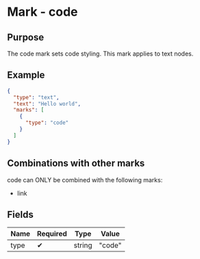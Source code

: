# Mark - code

## Purpose

The code mark sets code styling. This mark applies to text nodes.

## Example

```json
{
  "type": "text",
  "text": "Hello world",
  "marks": [
    {
      "type": "code"
    }
  ]
}
```

## Combinations with other marks

code can ONLY be combined with the following marks:

* link

## Fields

| Name | Required | Type | Value |
| --- | --- | --- | --- |
| type | ✔ | string | "code" |
